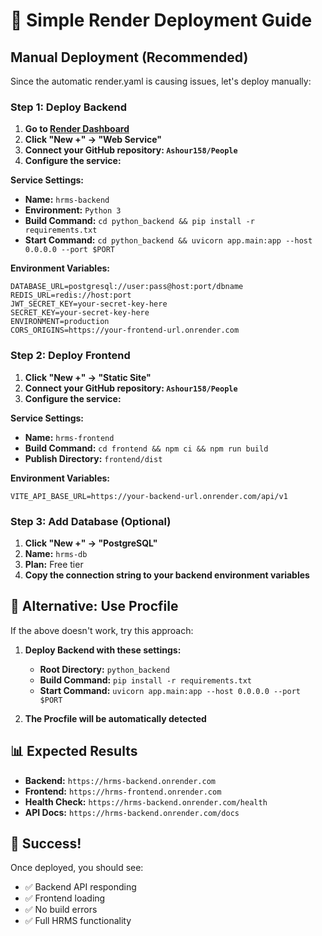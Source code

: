 # 🚀 Simple Render Deployment Guide

## Manual Deployment (Recommended)

Since the automatic render.yaml is causing issues, let's deploy manually:

### Step 1: Deploy Backend

1. **Go to [Render Dashboard](https://dashboard.render.com)**
2. **Click "New +" → "Web Service"**
3. **Connect your GitHub repository: `Ashour158/People`**
4. **Configure the service:**

**Service Settings:**
- **Name:** `hrms-backend`
- **Environment:** `Python 3`
- **Build Command:** `cd python_backend && pip install -r requirements.txt`
- **Start Command:** `cd python_backend && uvicorn app.main:app --host 0.0.0.0 --port $PORT`

**Environment Variables:**
```
DATABASE_URL=postgresql://user:pass@host:port/dbname
REDIS_URL=redis://host:port
JWT_SECRET_KEY=your-secret-key-here
SECRET_KEY=your-secret-key-here
ENVIRONMENT=production
CORS_ORIGINS=https://your-frontend-url.onrender.com
```

### Step 2: Deploy Frontend

1. **Click "New +" → "Static Site"**
2. **Connect your GitHub repository: `Ashour158/People`**
3. **Configure the service:**

**Service Settings:**
- **Name:** `hrms-frontend`
- **Build Command:** `cd frontend && npm ci && npm run build`
- **Publish Directory:** `frontend/dist`

**Environment Variables:**
```
VITE_API_BASE_URL=https://your-backend-url.onrender.com/api/v1
```

### Step 3: Add Database (Optional)

1. **Click "New +" → "PostgreSQL"**
2. **Name:** `hrms-db`
3. **Plan:** Free tier
4. **Copy the connection string to your backend environment variables**

## 🔧 Alternative: Use Procfile

If the above doesn't work, try this approach:

1. **Deploy Backend with these settings:**
   - **Root Directory:** `python_backend`
   - **Build Command:** `pip install -r requirements.txt`
   - **Start Command:** `uvicorn app.main:app --host 0.0.0.0 --port $PORT`

2. **The Procfile will be automatically detected**

## 📊 Expected Results

- **Backend:** `https://hrms-backend.onrender.com`
- **Frontend:** `https://hrms-frontend.onrender.com`
- **Health Check:** `https://hrms-backend.onrender.com/health`
- **API Docs:** `https://hrms-backend.onrender.com/docs`

## 🎉 Success!

Once deployed, you should see:
- ✅ Backend API responding
- ✅ Frontend loading
- ✅ No build errors
- ✅ Full HRMS functionality
